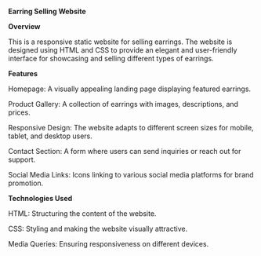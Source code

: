 **Earring Selling Website**

**Overview**

This is a responsive static website for selling earrings. The website is designed using HTML and CSS to provide an elegant and user-friendly interface for showcasing and selling different types of earrings.

**Features**

Homepage: A visually appealing landing page displaying featured earrings.

Product Gallery: A collection of earrings with images, descriptions, and prices.

Responsive Design: The website adapts to different screen sizes for mobile, tablet, and desktop users.

Contact Section: A form where users can send inquiries or reach out for support.

Social Media Links: Icons linking to various social media platforms for brand promotion.

**Technologies Used**

HTML: Structuring the content of the website.

CSS: Styling and making the website visually attractive.

Media Queries: Ensuring responsiveness on different devices.


